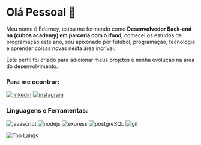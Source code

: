 # Olá Pessoal :wave:

Meu nome é Ederney, estou me formando como **Desenvolvedor Back-end na (cubos academy) em parceria com o ifood**, comecei os estudos de programação este ano, sou apixonado por futebol, programação, tecnologia e aprender coisas novas nesta área incrível.

Este perfil foi criado para adicionar meus projetos e minha evolução na area do desenvolvimento.

### Para me econtrar:

[![linkedin](https://img.shields.io/badge/LinkedIn-0077B5?style=for-the-badge&logo=linkedin&logoColor=white)](https://www.linkedin.com/in/ederney-pedroso-junior/)
[![instagram](https://img.shields.io/badge/Instagram-E4405F?style=for-the-badge&logo=instagram&logoColor=white)](https://www.instagram.com/ederney_jr/)

### Linguagens e Ferramentas:

![javascript](https://img.shields.io/badge/JavaScript-323330?style=for-the-badge&logo=javascript&logoColor=F7DF1E)
![nodejs](https://img.shields.io/badge/Node%20js-339933?style=for-the-badge&logo=nodedotjs&logoColor=white)
![express](https://img.shields.io/badge/Express%20js-000000?style=for-the-badge&logo=express&logoColor=white)
![postgreSQL](https://img.shields.io/badge/PostgreSQL-316192?style=for-the-badge&logo=postgresql&logoColor=white)
![git](https://img.shields.io/badge/GIT-E44C30?style=for-the-badge&logo=git&logoColor=white)

![Top Langs](https://github-readme-stats.vercel.app/api/top-langs/?username=ederneyjunior&layout=compact)

